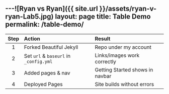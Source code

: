 ---![Ryan vs Ryan]({{ site.url }}/assets/ryan-v-ryan-Lab5.jpg)
layout: page
title: Table Demo
permalink: /table-demo/
---

| Step | Action                                | Result                          |
|:---:|:---------------------------------------|:--------------------------------|
| 1   | Forked Beautiful Jekyll                | Repo under my account           |
| 2   | Set `url` & `baseurl` in `_config.yml` | Links/images work correctly     |
| 3   | Added pages & nav                      | Getting Started shows in navbar |
| 4   | Deployed Pages                         | Site builds without errors      |
